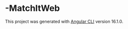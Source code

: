 # -MatchItWeb

This project was generated with [Angular CLI](https://github.com/angular/angular-cli) version 16.1.0.
